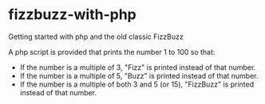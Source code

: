 # fizzbuzz-with-php

Getting started with php and the old classic FizzBuzz

A php script is provided that prints the number 1 to 100 so that:

- If the number is a multiple of 3, "Fizz" is printed instead of that number.
- If the number is a multiple of 5, "Buzz" is printed instead of that number.
- If the number is a multiple of both 3 and 5 (or 15), "FizzBuzz" is printed instead of that number.


